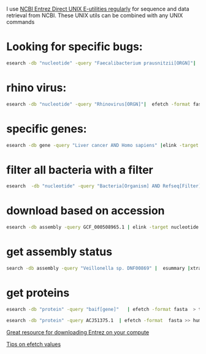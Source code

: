 I use [NCBI Entrez Direct UNIX E-utilities regularly](https://www.ncbi.nlm.nih.gov/books/NBK179288/) for sequence and data retrieval from NCBI. These UNIX utils can be combined with any UNIX commands

# Looking for specific bugs:
```bash
esearch -db "nucleotide" -query "Faecalibacterium prausnitzii[ORGN]"|  efetch -format fasta
```

# rhino virus:

```bash
esearch -db "nucleotide" -query "Rhinovirus[ORGN]"|  efetch -format fasta | grep '>' | head
```
# specific genes:
```bash
esearch -db gene -query "Liver cancer AND Homo sapiens" |elink -target nuccore | efetch -format fasta
```
# filter all bacteria with a filter
```bash
esearch  -db "nucleotide" -query "Bacteria[Organism] AND Refseq[Filter]" | efetch -format fasta  
```
# download based on accession
```bash
esearch -db assembly -query GCF_000508965.1 | elink -target nucleotide -name assembly_nuccore_insdc | efetch -format fasta > GCF_000508965.1.fna
```

# get assembly status
```bash
search -db assembly -query "Veillonella sp. DNF00869" |  esummary |xtract -pattern DocumentSummary -element SpeciesName,assembly-status >> assembly_status.txt
```

# get proteins
```bash
esearch -db "protein" -query "baif[gene]"   | efetch -format fasta  > test;  touch search ; echo baif > search ;awk -v RS="\n>" -v FS="\n" '$1 ~ /baif/  {print ">"$0}' test > Baib.faa

```

```bash
esearch -db "protein" -query ACJ51375.1  | efetch -format  fasta >> humann2_hmo_genes.faa
```

[Great resource for downloading Entrez on your compute](https://dataguide.nlm.nih.gov/edirect/install.html)

[Tips on efetch values](https://www.ncbi.nlm.nih.gov/books/NBK25499/table/chapter4.T._valid_values_of__retmode_and/?report=objectonly)
